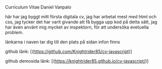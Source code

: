 Curriculum Vitae Daniel Vanpalo 

här har jag byggt mitt första digitala cv, jag har arbetat mest med html och css, jag tycker det har varit givande att få bygga upp kod på detta sätt, jag har även använt mig mycket av inspektorn, för att undersöka evetuella problem.

länkarna i naven tar dig till den plats på sidan infon finns

github länk: [(https://github.com/Knightrider85/cv-javascript)]

github demosida länk:  [(https://knightrider85.github.io/cv-javascript/)]


